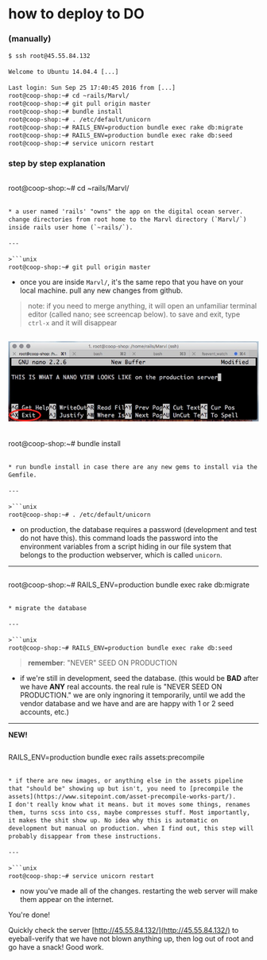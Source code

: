 # how to deploy to DO

### (manually)

```unix
$ ssh root@45.55.84.132

Welcome to Ubuntu 14.04.4 [...]

Last login: Sun Sep 25 17:40:45 2016 from [...]
root@coop-shop:~# cd ~rails/Marvl/
root@coop-shop:~# git pull origin master
root@coop-shop:~# bundle install
root@coop-shop:~# . /etc/default/unicorn
root@coop-shop:~# RAILS_ENV=production bundle exec rake db:migrate
root@coop-shop:~# RAILS_ENV=production bundle exec rake db:seed
root@coop-shop:~# service unicorn restart

```

### step by step explanation

>```unix
root@coop-shop:~# cd ~rails/Marvl/
```

* a user named 'rails' "owns" the app on the digital ocean server. change directories from root home to the Marvl directory (`Marvl/`) inside rails user home (`~rails/`).

---

>```unix
root@coop-shop:~# git pull origin master
```

* once you are inside `Marvl/`, it's the same repo that you have on your local machine. pull any new changes from github.

> note: if you need to merge anything, it will open an unfamiliar terminal editor (called nano; see screencap below). to save and exit, type `ctrl-x` and it will disappear

![](/md_assets/getoutofnano.jpg)
---

>```unix
root@coop-shop:~# bundle install
```

* run bundle install in case there are any new gems to install via the Gemfile.

---

>```unix
root@coop-shop:~# . /etc/default/unicorn
```

* on production, the database requires a password (development and test do not have this). this command loads the password into the environment variables from a script hiding in our file system that belongs to the production webserver, which is called `unicorn`.

---

>```unix
root@coop-shop:~# RAILS_ENV=production bundle exec rake db:migrate
```

* migrate the database

---

>```unix
root@coop-shop:~# RAILS_ENV=production bundle exec rake db:seed
```

> **remember**: "NEVER" SEED ON PRODUCTION

* if we're still in development, seed the database. (this would be **BAD** after we have **ANY** real accounts. the real rule is "NEVER SEED ON PRODUCTION." we are only ingnoring it temporarily, until we add the vendor database and we have and are are happy with 1 or 2 seed accounts, etc.)

---

**NEW!**

>```unix
RAILS_ENV=production bundle exec rails assets:precompile
```

* if there are new images, or anything else in the assets pipeline that "should be" showing up but isn't, you need to [precompile the assets](https://www.sitepoint.com/asset-precompile-works-part/).
I don't really know what it means. but it moves some things, renames them, turns scss into css, maybe compresses stuff. Most importantly, it makes the shit show up. No idea why this is automatic on
development but manual on production. when I find out, this step will probably disappear from these instructions.

---

>```unix
root@coop-shop:~# service unicorn restart
```

* now you've made all of the changes. restarting the web server will make them appear on the internet.



You're done!

Quickly check the server [http://45.55.84.132/](http://45.55.84.132/) to eyeball-verify that we have not blown anything up, then log out of root and go have a snack! Good work.
